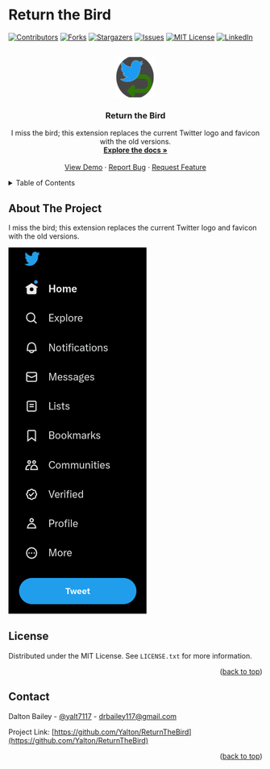 # Return the Bird

<a name="readme-top"></a>

[![Contributors][contributors-shield]][contributors-url]
[![Forks][forks-shield]][forks-url]
[![Stargazers][stars-shield]][stars-url]
[![Issues][issues-shield]][issues-url]
[![MIT License][license-shield]][license-url]
[![LinkedIn][linkedin-shield]][linkedin-url]

<br />
<div align="center">
  <a href="https://github.com/Yalton/ReturnTheBird">
    <img src="images/icon_128.png" alt="Logo" width="80" height="80">
  </a>
  <h3 align="center">Return the Bird</h3>
  <p align="center">
    I miss the bird; this extension replaces the current Twitter logo and favicon with the old versions.
    <br />
    <a href="https://github.com/Yalton/ReturnTheBird"><strong>Explore the docs »</strong></a>
    <br />
    <br />
    <a href="https://github.com/Yalton/ReturnTheBird">View Demo</a>
    ·
    <a href="https://github.com/Yalton/ReturnTheBird/issues">Report Bug</a>
    ·
    <a href="https://github.com/Yalton/ReturnTheBird/issues">Request Feature</a>
  </p>
</div>
<details>
  <summary>Table of Contents</summary>
  <ol>
    <li>
      <a href="#about-the-project">About The Project</a>
      <ul>
        <li><a href="#built-with">Built With</a></li>
      </ul>
    </li>
    <li>
      <a href="#getting-started">Getting Started</a>
      <ul>
        <li><a href="#prerequisites">Prerequisites</a></li>
        <li><a href="#installation">Installation</a></li>
      </ul>
    </li>
    <li><a href="#license">License</a></li>
    <li><a href="#contact">Contact</a></li>
  </ol>
</details>

## About The Project

I miss the bird; this extension replaces the current Twitter logo and favicon with the old versions.

![Berd](images/twitter_sidenav.png)

<!-- LICENSE -->

## License

Distributed under the MIT License. See `LICENSE.txt` for more information.

<p align="right">(<a href="#readme-top">back to top</a>)</p>

<!-- CONTACT -->

## Contact

Dalton Bailey - [@yalt7117](https://twitter.com/yalt7117) - drbailey117@gmail.com

Project Link: [https://github.com/Yalton/ReturnTheBird](https://github.com/Yalton/ReturnTheBird)

<p align="right">(<a href="#readme-top">back to top</a>)</p>

<!-- MARKDOWN LINKS & IMAGES -->
<!-- https://www.markdownguide.org/basic-syntax/#reference-style-links -->

[python-badge]: https://img.shields.io/badge/Python-3776AB?style=for-the-badge&logo=python&logoColor=white
[python-url]: https://www.python.org
[contributors-shield]: https://img.shields.io/github/contributors/Yalton/ReturnTheBird.svg?style=for-the-badge
[contributors-url]: https://github.com/Yalton/ReturnTheBird/graphs/contributors
[forks-shield]: https://img.shields.io/github/forks/Yalton/ReturnTheBird.svg?style=for-the-badge
[forks-url]: https://github.com/Yalton/ReturnTheBird/network/members
[stars-shield]: https://img.shields.io/github/stars/Yalton/ReturnTheBird.svg?style=for-the-badge
[stars-url]: https://github.com/Yalton/ReturnTheBird/stargazers
[issues-shield]: https://img.shields.io/github/issues/Yalton/ReturnTheBird.svg?style=for-the-badge
[issues-url]: https://github.com/Yalton/ReturnTheBird/issues
[license-shield]: https://img.shields.io/github/license/Yalton/ReturnTheBird.svg?style=for-the-badge
[license-url]: https://github.com/Yalton/ReturnTheBird/blob/master/LICENSE.txt
[linkedin-shield]: https://img.shields.io/badge/-LinkedIn-black.svg?style=for-the-badge&logo=linkedin&colorB=555
[linkedin-url]: https://linkedin.com/in/dalton-r-bailey
[product-screenshot]: images/screenshot.png
[Next.js]: https://img.shields.io/badge/next.js-000000?style=for-the-badge&logo=nextdotjs&logoColor=white
[Next-url]: https://nextjs.org/
[React.js]: https://img.shields.io/badge/React-20232A?style=for-the-badge&logo=react&logoColor=61DAFB
[React-url]: https://reactjs.org/
[Vue.js]: https://img.shields.io/badge/Vue.js-35495E?style=for-the-badge&logo=vuedotjs&logoColor=4FC08D
[Vue-url]: https://vuejs.org/
[Angular.io]: https://img.shields.io/badge/Angular-DD0031?style=for-the-badge&logo=angular&logoColor=white
[Angular-url]: https://angular.io/
[Svelte.dev]: https://img.shields.io/badge/Svelte-4A4A55?style=for-the-badge&logo=svelte&logoColor=FF3E00
[Svelte-url]: https://svelte.dev/
[Laravel.com]: https://img.shields.io/badge/Laravel-FF2D20?style=for-the-badge&logo=laravel&logoColor=white
[Laravel-url]: https://laravel.com
[Bootstrap.com]: https://img.shields.io/badge/Bootstrap-563D7C?style=for-the-badge&logo=bootstrap&logoColor=white
[Bootstrap-url]: https://getbootstrap.com
[JQuery.com]: https://img.shields.io/badge/jQuery-0769AD?style=for-the-badge&logo=jquery&logoColor=white
[JQuery-url]: https://jquery.com
